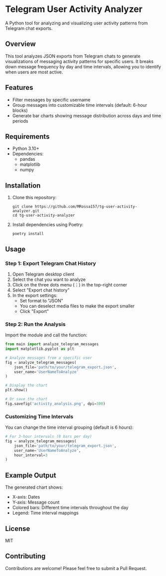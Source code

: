 # Telegram User Activity Analyzer

A Python tool for analyzing and visualizing user activity patterns from Telegram chat exports.

## Overview

This tool analyzes JSON exports from Telegram chats to generate visualizations of messaging activity patterns for specific users. It breaks down message frequency by day and time intervals, allowing you to identify when users are most active.

## Features

- Filter messages by specific username
- Group messages into customizable time intervals (default: 6-hour blocks)
- Generate bar charts showing message distribution across days and time periods

## Requirements

- Python 3.10+
- Dependencies:
  - pandas
  - matplotlib
  - numpy

## Installation

1. Clone this repository:
   ```
   git clone https://github.com/MRossa157/tg-user-activity-analyzer.git
   cd tg-user-activity-analyzer
   ```

2. Install dependencies using Poetry:
   ```
   poetry install
   ```


## Usage

### Step 1: Export Telegram Chat History

1. Open Telegram desktop client
2. Select the chat you want to analyze
3. Click on the three dots menu (⋮) in the top-right corner
4. Select "Export chat history"
5. In the export settings:
   - Set format to "JSON"
   - You can deselect media files to make the export smaller
   - Click "Export"

### Step 2: Run the Analysis

Import the module and call the function:

```python
from main import analyze_telegram_messages
import matplotlib.pyplot as plt

# Analyze messages from a specific user
fig = analyze_telegram_messages(
    json_file='path/to/your/telegram_export.json',
    user_name='UserNameToAnalyze'
)

# Display the chart
plt.show()

# Or save the chart
fig.savefig('activity_analysis.png', dpi=300)
```

### Customizing Time Intervals

You can change the time interval grouping (default is 6 hours):

```python
# For 3-hour intervals (8 bars per day)
fig = analyze_telegram_messages(
    json_file='path/to/your/telegram_export.json',
    user_name='UserNameToAnalyze',
    hour_interval=3
)
```

## Example Output

The generated chart shows:
- X-axis: Dates
- Y-axis: Message count
- Colored bars: Different time intervals throughout the day
- Legend: Time interval mappings

## License

MIT

## Contributing

Contributions are welcome! Please feel free to submit a Pull Request.